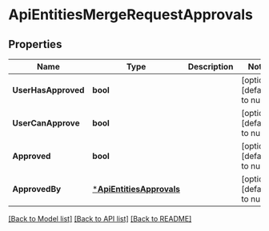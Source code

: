 # ApiEntitiesMergeRequestApprovals

## Properties
Name | Type | Description | Notes
------------ | ------------- | ------------- | -------------
**UserHasApproved** | **bool** |  | [optional] [default to null]
**UserCanApprove** | **bool** |  | [optional] [default to null]
**Approved** | **bool** |  | [optional] [default to null]
**ApprovedBy** | [***ApiEntitiesApprovals**](API_Entities_Approvals.md) |  | [optional] [default to null]

[[Back to Model list]](../README.md#documentation-for-models) [[Back to API list]](../README.md#documentation-for-api-endpoints) [[Back to README]](../README.md)


